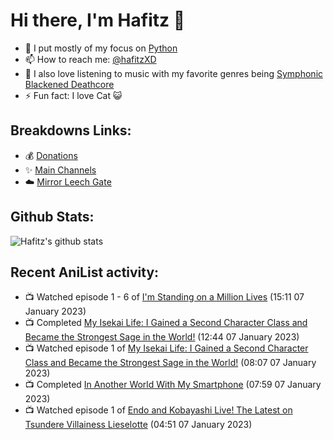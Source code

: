 # Hi there, I'm Hafitz 👋
- 🐍 I put mostly of my focus on [Python](https://python.org)
- 📫 How to reach me: [@hafitzXD](https://t.me/hafitzXD)
- 🎵 I also love listening to music with my favorite genres being [Symphonic Blackened Deathcore](https://youtu.be/qyYmS_iBcy4)
- ⚡ Fun fact: I love Cat 😺

## Breakdowns Links:
- 💰 [Donations](https://t.me/TheBreakdowns/2)
- ✨ [Main Channels](https://t.me/TheBreakdowns)
- ☁️ [Mirror Leech Gate](https://t.me/BreakdownsGate)

## Github Stats:
![Hafitz's github stats](https://github-readme-stats.vercel.app/api?username=breakdowns&show_icons=true&count_private=true&bg_color=00000000&text_color=777)

## Recent AniList activity:
<!-- ANILIST_ACTIVITY:start -->

-   📺 Watched episode 1 - 6 of [I'm Standing on a Million Lives](https://anilist.co/anime/116242) (15:11 07 January 2023)
-   📺 Completed [My Isekai Life: I Gained a Second Character Class and Became the Strongest Sage in the World!](https://anilist.co/anime/129192) (12:44 07 January 2023)
-   📺 Watched episode 1 of [My Isekai Life: I Gained a Second Character Class and Became the Strongest Sage in the World!](https://anilist.co/anime/129192) (08:07 07 January 2023)
-   📺 Completed [In Another World With My Smartphone](https://anilist.co/anime/98491) (07:59 07 January 2023)
-   📺 Watched episode 1 of [Endo and Kobayashi Live! The Latest on Tsundere Villainess Lieselotte](https://anilist.co/anime/143064) (04:51 07 January 2023)

<!-- ANILIST_ACTIVITY:end -->
